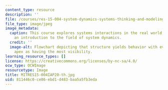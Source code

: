 ```yaml
---
content_type: resource
description: ''
file: /courses/res-15-004-system-dynamics-systems-thinking-and-modeling-for-a-complex-world-january-iap-2020/811446c0ce86ebd1d483baa5a5fb3eda_MITRES15-004IAP20-th.jpg
file_type: image/jpeg
image_metadata:
  caption: This course explores systems interactions in the real world, providing
    an introduction to the field of system dynamics.
  credit: ''
  image-alt: Flowchart depicting that structure yields behavior with events at the
    apex as having the most visibility.
learning_resource_types: []
license: https://creativecommons.org/licenses/by-nc-sa/4.0/
ocw_type: OCWImage
resourcetype: Image
title: MITRES15-004IAP20-th.jpg
uid: 811446c0-ce86-ebd1-d483-baa5a5fb3eda
---
```

